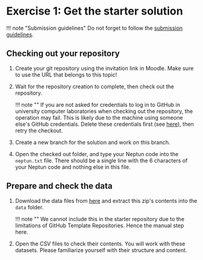# Exercise 1: Get the starter solution

!!! note "Submission guidelines"
    Do not forget to follow the [submission guidelines](../GitHub.md).

## Checking out your repository

1. Create your git repository using the invitation link in Moodle. Make sure to use the URL that belongs to this topic!

1. Wait for the repository creation to complete, then check out the repository.

    !!! note ""
        If you are not asked for credentials to log in to GitHub in university computer laboratories when checking out the repository, the operation may fail. This is likely due to the machine using someone else's GitHub credentials. Delete these credentials first (see [here](../GitHub-credentials.md)), then retry the checkout.

1. Create a new branch for the solution and work on this branch.

1. Open the checked out folder, and type your Neptun code into the `neptun.txt` file. There should be a single line with the 6 characters of your Neptun code and nothing else in this file.

## Prepare and check the data

1. Download the data files from [here](BXBooks-CSV.zip) and extract this zip's contents into the `data` folder.

    !!! note ""
        We cannot include this in the starter repository due to the limitations of GitHub Template Repositories. Hence the manual step here.

1. Open the CSV files to check their contents. You will work with these datasets. Please familiarize yourself with their structure and content.
